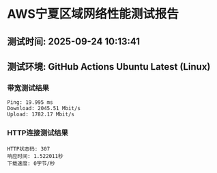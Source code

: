 # AWS宁夏区域网络性能测试报告
## 测试时间: 2025-09-24 10:13:41
## 测试环境: GitHub Actions Ubuntu Latest (Linux)

### 带宽测试结果
```
Ping: 19.995 ms
Download: 2045.51 Mbit/s
Upload: 1782.17 Mbit/s
```

### HTTP连接测试结果
```
HTTP状态码: 307
响应时间: 1.522011秒
下载速度: 0字节/秒
```

